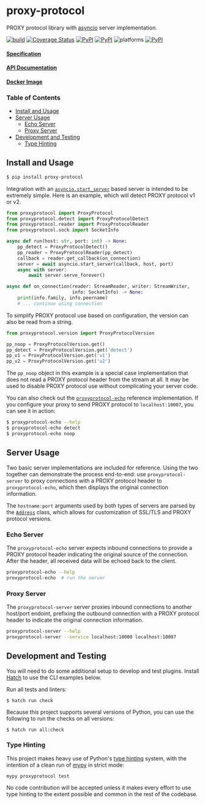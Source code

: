 proxy-protocol
==============

PROXY protocol library with [asyncio][2] server implementation.

[![build](https://github.com/icgood/proxy-protocol/actions/workflows/python-check.yml/badge.svg)](https://github.com/icgood/proxy-protocol/actions/workflows/python-check.yml)
[![Coverage Status](https://coveralls.io/repos/icgood/proxy-protocol/badge.svg)](https://coveralls.io/r/icgood/proxy-protocol)
[![PyPI](https://img.shields.io/pypi/v/proxy-protocol.svg)](https://pypi.python.org/pypi/proxy-protocol)
[![PyPI](https://img.shields.io/pypi/pyversions/proxy-protocol.svg)](https://pypi.python.org/pypi/proxy-protocol)
![platforms](https://img.shields.io/badge/platform-linux%20%7C%20macOS%20%7C%20windows-blueviolet)
[![PyPI](https://img.shields.io/pypi/l/proxy-protocol.svg)](https://pypi.python.org/pypi/proxy-protocol)

#### [Specification](https://www.haproxy.org/download/1.8/doc/proxy-protocol.txt)
#### [API Documentation](http://icgood.github.io/proxy-protocol/)
#### [Docker Image](https://github.com/icgood/proxy-protocol/pkgs/container/proxy-protocol)

### Table of Contents

* [Install and Usage](#install-and-usage)
* [Server Usage](#server-usage)
  * [Echo Server](#echo-server)
  * [Proxy Server](#proxy-server)
* [Development and Testing](#development-and-testing)
  * [Type Hinting](#type-hinting)

## Install and Usage

```bash
$ pip install proxy-protocol
```

Integration with an [`asyncio.start_server`][3] based server is intended to be
extremely simple. Here is an example, which will detect PROXY protocol v1 or
v2.

```python
from proxyprotocol import ProxyProtocol
from proxyprotocol.detect import ProxyProtocolDetect
from proxyprotocol.reader import ProxyProtocolReader
from proxyprotocol.sock import SocketInfo

async def run(host: str, port: int) -> None:
    pp_detect = ProxyProtocolDetect()
    pp_reader = ProxyProtocolReader(pp_detect)
    callback = reader.get_callback(on_connection)
    server = await asyncio.start_server(callback, host, port)
    async with server:
        await server.serve_forever()

async def on_connection(reader: StreamReader, writer: StreamWriter,
                        info: SocketInfo) -> None:
    print(info.family, info.peername)
    # ... continue using connection
```

To simplify PROXY protocol use based on configuration, the version can also be
read from a string.

```python
from proxyprotocol.version import ProxyProtocolVersion

pp_noop = ProxyProtocolVersion.get()
pp_detect = ProxyProtocolVersion.get('detect')
pp_v1 = ProxyProtocolVersion.get('v1')
pp_v2 = ProxyProtocolVersion.get('v2')
```

The `pp_noop` object in this example is a special case implementation that does
not read a PROXY protocol header from the stream at all. It may be used to
disable PROXY protocol use without complicating your server code.

You can also check out the [`proxyprotocol-echo`][4] reference implementation.
If you configure your proxy to send PROXY protocol to `localhost:10007`, you
can see it in action:

```bash
$ proxyprotocol-echo --help
$ proxyprotocol-echo detect
$ proxyprotocol-echo noop
```

## Server Usage

Two basic server implementations are included for reference. Using the two
together can demonstrate the process end-to-end: use `proxyprotocol-server`
to proxy connections with a PROXY protocol header to `proxyprotocol-echo`,
which then displays the original connection information.

The `hostname:port` arguments used by both types of servers are parsed by the
[`Address`][8] class, which allows for customization of SSL/TLS and PROXY
protocol versions.

### Echo Server

The `proxyprotocol-echo` server expects inbound connections to provide a PROXY
protocol header indicating the original source of the connection. After the
header, all received data will be echoed back to the client.

```bash
proxyprotocol-echo --help
proxyprotocol-echo  # run the server
```

### Proxy Server

The `proxyprotocol-server` server proxies inbound connections to another
host/port endoint, prefixing the outbound connection with a PROXY protocol
header to indicate the original connection information.

```bash
proxyprotocol-server --help
proxyprotocol-server --service localhost:10000 localhost:10007
```

## Development and Testing

You will need to do some additional setup to develop and test plugins. Install
[Hatch][1] to use the CLI examples below.

Run all tests and linters:

```console
$ hatch run check
```

Because this project supports several versions of Python, you can use the
following to run the checks on all versions:

```console
$ hatch run all:check
```

### Type Hinting

This project makes heavy use of Python's [type hinting][6] system, with the
intention of a clean run of [mypy][7] in strict mode:

```console
mypy proxyprotocol test
```

No code contribution will be accepted unless it makes every effort to use type
hinting to the extent possible and common in the rest of the codebase.

[1]: https://hatch.pypa.io/latest/install/
[2]: https://docs.python.org/3/library/asyncio.html
[3]: https://docs.python.org/3/library/asyncio-stream.html#asyncio.start_server
[4]: https://github.com/icgood/proxy-protocol/blob/main/proxyprotocol/server/echo.py
[6]: https://www.python.org/dev/peps/pep-0484/
[7]: http://mypy-lang.org/
[8]: https://icgood.github.io/proxy-protocol/proxyprotocol.html#proxyprotocol.server.Address

